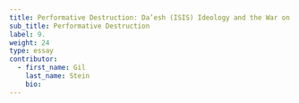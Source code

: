 ```yaml
---
title: Performative Destruction: Da’esh (ISIS) Ideology and the War on Heritage in Iraq
sub_title: Performative Destruction
label: 9.
weight: 24
type: essay
contributor:
  - first_name: Gil
    last_name: Stein
    bio:
---
```

